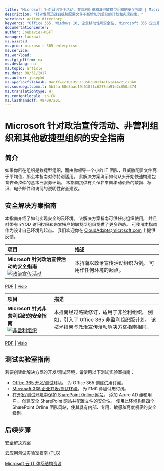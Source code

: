 ```yaml
---
title: "Microsoft 针对政治宣传活动、非营利组织和其他敏捷型组织的安全指南 | Microsoft Docs"
description: "针对发展迅速且威胁配置文件不断增加的组织的计划和实现指南。"
services: active-directory
keywords: "Office 365, Windows 10, 企业移动性和安全性, Microsoft 365 企业版"
documentationcenter: 
author: JoeDavies-MSFT
manager: laurawi
ms.assetid: 
ms.prod: microsoft-365-enterprise
ms.service: 
ms.workload: 
ms.tgt_pltfrm: na
ms.devlang: na
ms.topic: article
ms.date: 08/31/2017
ms.author: josephd
ms.openlocfilehash: 8a0ff4ec1813551b35bc801f4afa1d44c21c73b0
ms.sourcegitcommit: 5b34af60e3aac19d618f1c6297da91e2c050a374
ms.translationtype: HT
ms.contentlocale: zh-CN
ms.lasthandoff: 09/09/2017
---
```

# <a name="microsoft-security-guidance-for-political-campaigns-nonprofits-and-other-agile-organizations"></a>Microsoft 针对政治宣传活动、非营利组织和其他敏捷型组织的安全指南

## <a name="introduction"></a>简介
如果你所在组织是敏捷型组织，而由你领导一个小的 IT 团队，且威胁配置文件高于平均值，那么本指南对你特别适用。 此解决方案演示如何从头开始快速构建包含安全控件的基本云服务环境。 本指南提供有关保护来自移动设备的数据、标识、电子邮件和访问的说明性安全建议。

## <a name="security-solution-guidance"></a>安全解决方案指南
本指南介绍了如何实现安全的云环境。 该解决方案指南可供任何组织使用。 并且对带有 BYOD 访问权限和来宾帐户的敏捷型组织提供了更多帮助。 可使用本指南作为设计自己环境的起点。 我们欢迎你在 [CloudAdopt@microsoft.com](email:CloudAdopt@microsoft.com) 上提供反馈。

|**项目**|**描述**|
|:-----|:-----|
|**Microsoft 针对政治宣传活动的安全指南**<br> [![政治宣传活动](./media/microsoft-security-guidance/ic872535.png)](https://download.microsoft.com/download/B/4/D/B4D520C3-4D0C-4B4D-BFB9-09F0651C2775/MSFT_Cloud_architecture_security%20for%20political%20campaigns.pdf)|本指南以政治宣传活动组织为例。 可用作任何环境的起点。|

[PDF](http://download.microsoft.com/download/B/4/D/B4D520C3-4D0C-4B4D-BFB9-09F0651C2775/MSFT_Cloud_architecture_security%20for%20political%20campaigns.pdf) |  [Visio](http://download.microsoft.com/download/B/4/D/B4D520C3-4D0C-4B4D-BFB9-09F0651C2775/MSFT_Cloud_architecture_security%20for%20political%20campaigns.vsdx)

|**项目**|**描述**|
|:-----|:-----|
|**Microsoft 针对非营利组织的安全指南**<br> [![非盈利组织](./media/microsoft-security-guidance/ic872857.png)](http://download.microsoft.com/download/9/4/3/94389612-C679-4061-8DF2-D9A15D72B65F/Microsoft_Cloud%20Architecture_Security%20for%20Nonprofits.pdf)|本指南经过略微修订，适用于非盈利组织。 例如，引入了 Office 365 非盈利组织版计划。 该技术指南与政治宣传活动解决方案指南相同。|

[PDF](http://download.microsoft.com/download/9/4/3/94389612-C679-4061-8DF2-D9A15D72B65F/Microsoft_Cloud%20Architecture_Security%20for%20Nonprofits.pdf) |  [Visio](http://download.microsoft.com/download/9/4/3/94389612-C679-4061-8DF2-D9A15D72B65F/Microsoft_Cloud%20Architecture_Security%20for%20Nonprofits.vsdx)


## <a name="test-lab-guides"></a>测试实验室指南
若要创建此解决方案的开发/测试环境，请使用以下测试实验室指南：
* [Office 365 开发/测试环境](https://technet.microsoft.com/library/mt736406.aspx)。 为 Office 365 创建试用订阅。
* [Microsoft 365 企业开发/测试环境](https://technet.microsoft.com/library/mt825155.aspx)。 为 EMS 添加试用订阅。
* [在开发/测试环境中保护 SharePoint Online 网站](https://technet.microsoft.com/library/mt842552.aspx)。 添加 Azure AD 组和用户。 创建安全 SharePoint 网站并配置文件的安全性。 使用此环境构建四个 SharePoint Online 团队网站，使其具有内部、专用、敏感和高度机密的安全级别。


## <a name="next-steps"></a>后续步骤
[安全解决方案](https://technet.microsoft.com/library/mt784690.aspx)

[云应用测试实验室指南 (TLG)](https://technet.microsoft.com/library/dn635308.aspx)

[Microsoft 云 IT 体系结构资源](https://technet.microsoft.com/library/dn919927.aspx)
